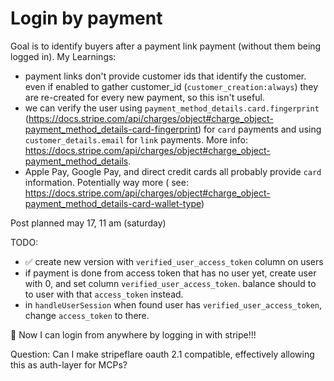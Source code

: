 # Login by payment

Goal is to identify buyers after a payment link payment (without them being logged in). My Learnings:

- payment links don't provide customer ids that identify the customer. even if enabled to gather customer_id (`customer_creation:always`) they are re-created for every new payment, so this isn't useful.
- we can verify the user using `payment_method_details.card.fingerprint` (https://docs.stripe.com/api/charges/object#charge_object-payment_method_details-card-fingerprint) for `card` payments and using `customer_details.email` for `link` payments. More info: https://docs.stripe.com/api/charges/object#charge_object-payment_method_details.
- Apple Pay, Google Pay, and direct credit cards all probably provide `card` information. Potentially way more ( see: https://docs.stripe.com/api/charges/object#charge_object-payment_method_details-card-wallet-type)

Post planned may 17, 11 am (saturday)

TODO:

- ✅ create new version with `verified_user_access_token` column on users
- if payment is done from access token that has no user yet, create user with 0, and set column `verified_user_access_token`. balance should to to user with that `access_token` instead.
- in `handleUserSession` when found user has `verified_user_access_token`, change `access_token` to there.

🎉 Now I can login from anywhere by logging in with stripe!!!

Question: Can I make stripeflare oauth 2.1 compatible, effectively allowing this as auth-layer for MCPs?
